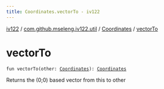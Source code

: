 ```yaml
---
title: Coordinates.vectorTo - iv122
---
```


[iv122](../../index.md) / [com.github.mseleng.iv122.util](../index.md) / [Coordinates](index.md) / [vectorTo](.)

# vectorTo

`fun vectorTo(other: `[`Coordinates`](index.md)`): `[`Coordinates`](index.md)

Returns the (0;0) based vector from this to other


